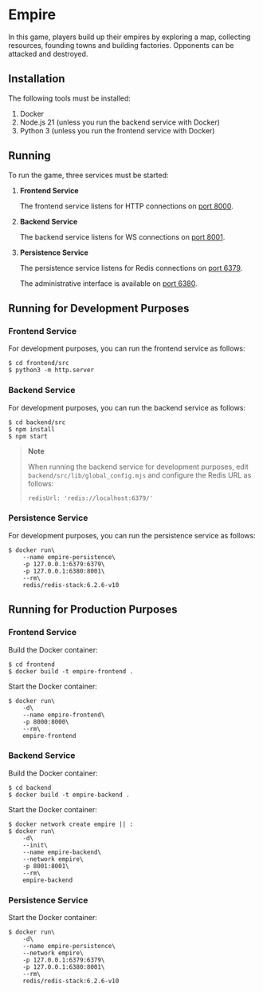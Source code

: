 # Empire

In this game, players build up their empires by exploring a map, collecting resources, founding towns and building factories. Opponents can be attacked and destroyed.

## Installation

The following tools must be installed:

1. Docker
2. Node.js 21 (unless you run the backend service with Docker)
3. Python 3 (unless you run the frontend service with Docker)

## Running

To run the game, three services must be started:

1. **Frontend Service**

   The frontend service listens for HTTP connections on [port 8000](http://localhost:8000/).

2. **Backend Service**

   The backend service listens for WS connections on [port 8001](http://localhost:8001/).

3. **Persistence Service**

   The persistence service listens for Redis connections on [port 6379](redis://localhost:6379/).

   The administrative interface is available on [port 6380](http://localhost:6380).

## Running for Development Purposes

### Frontend Service

For development purposes, you can run the frontend service as follows:

    $ cd frontend/src
    $ python3 -m http.server

### Backend Service

For development purposes, you can run the backend service as follows:

    $ cd backend/src
    $ npm install
    $ npm start

> **Note**
>
> When running the backend service for development purposes, edit `backend/src/lib/global_config.mjs` and configure the Redis URL as follows:
>
>     redisUrl: 'redis://localhost:6379/'

### Persistence Service

For development purposes, you can run the persistence service as follows:

    $ docker run\
        --name empire-persistence\
        -p 127.0.0.1:6379:6379\
        -p 127.0.0.1:6380:8001\
        --rm\
        redis/redis-stack:6.2.6-v10

## Running for Production Purposes

### Frontend Service

Build the Docker container:

    $ cd frontend
    $ docker build -t empire-frontend .

Start the Docker container:

    $ docker run\
        -d\
        --name empire-frontend\
        -p 8000:8000\
        --rm\
        empire-frontend

### Backend Service

Build the Docker container:

    $ cd backend
    $ docker build -t empire-backend .

Start the Docker container:

    $ docker network create empire || :
    $ docker run\
        -d\
        --init\
        --name empire-backend\
        --network empire\
        -p 8001:8001\
        --rm\
        empire-backend

### Persistence Service

Start the Docker container:

    $ docker run\
        -d\
        --name empire-persistence\
        --network empire\
        -p 127.0.0.1:6379:6379\
        -p 127.0.0.1:6380:8001\
        --rm\
        redis/redis-stack:6.2.6-v10
